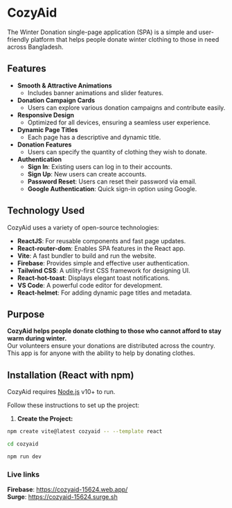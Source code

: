# CozyAid

The Winter Donation single-page application (SPA) is a simple and user-friendly platform that helps people donate winter clothing to those in need across Bangladesh.

## Features

- **Smooth & Attractive Animations**
  - Includes banner animations and slider features.
- **Donation Campaign Cards**
  - Users can explore various donation campaigns and contribute easily.
- **Responsive Design**
  - Optimized for all devices, ensuring a seamless user experience.
- **Dynamic Page Titles**
  - Each page has a descriptive and dynamic title.
- **Donation Features**
  - Users can specify the quantity of clothing they wish to donate.
- **Authentication**
  - **Sign In**: Existing users can log in to their accounts.
  - **Sign Up**: New users can create accounts.
  - **Password Reset**: Users can reset their password via email.
  - **Google Authentication**: Quick sign-in option using Google.

## Technology Used

CozyAid uses a variety of open-source technologies:

- **ReactJS**: For reusable components and fast page updates.
- **React-router-dom**: Enables SPA features in the React app.
- **Vite**: A fast bundler to build and run the website.
- **Firebase**: Provides simple and effective user authentication.
- **Tailwind CSS**: A utility-first CSS framework for designing UI.
- **React-hot-toast**: Displays elegant toast notifications.
- **VS Code**: A powerful code editor for development.
- **React-helmet**: For adding dynamic page titles and metadata.

## Purpose

**CozyAid helps people donate clothing to those who cannot afford to stay warm during winter.**  
Our volunteers ensure your donations are distributed across the country. This app is for anyone with the ability to help by donating clothes.

## Installation (React with npm)

CozyAid requires [Node.js](https://nodejs.org/) v10+ to run.

Follow these instructions to set up the project:

1. **Create the Project:**

```sh
npm create vite@latest cozyaid -- --template react
```

```sh
cd cozyaid
```

```sh
npm run dev
```

### Live links

**Firebase**: https://cozyaid-15624.web.app/
</br>
**Surge**: https://cozyaid-15624.surge.sh
